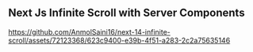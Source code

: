 ## Next Js Infinite Scroll with Server Components

https://github.com/AnmolSaini16/next-14-infinite-scroll/assets/72123368/623c9400-e39b-4f51-a283-2c2a75635146



